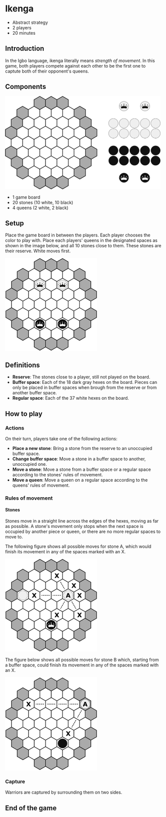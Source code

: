 # Ikenga
* Abstract strategy
* 2 players
* 20 minutes
## Introduction
In the Igbo language, ikenga literally means _strength of movement_. In this game, both players compete against each other to be the first one to captute both of their opponent's queens.
## Components
<img src="components.png" alt="Game components" height="300"/>

* 1 game board
* 20 stones (10 white, 10 black)
* 4 queens (2 white, 2 black)
## Setup
Place the game board in between the players. Each player chooses the color to play with. Place each players' queens in the designated spaces as shown in the image below, and all 10 stones close to them. These stones are their reserve. White moves first.

<img src="initial.png" alt="Initial setup" height="300"/>

## Definitions

* **Reserve**: The stones close to a player, still not played on the board.
* **Buffer space**: Each of the 18 dark gray hexes on the board. Pieces can only be placed in buffer spaces when brough from the reserve or from another buffer space.
* **Regular space**: Each of the 37 white hexes on the board.

## How to play
### Actions
On their turn, players take one of the following actions:
* **Place a new stone**: Bring a stone from the reserve to an unoccupied buffer space.
* **Change buffer space**: Move a stone in a buffer space to another, unoccupied one.
* **Move a stone**: Move a stone from a buffer space or a regular space according to the stones' rules of movement.
* **Move a queen**: Move a queen on a regular space according to the queens' rules of movement.

### Rules of movement

#### Stones
Stones move in a straight line across the edges of the hexes, moving as far as possible. A stone's movement only stops when the next space is occupied by another piece or queen, or there are no more regular spaces to move to.

The following figure shows all possible moves for stone A, which would finish its movement in any of the spaces marked with an X.

<img src="stonemove1.png" alt="Initial setup" height="300"/>

The figure below shows all possible moves for stone B which, starting from a buffer space, could finish its movement in any of the spaces marked with an X.

<img src="stonemove2.png" alt="Initial setup" height="300"/>

### Capture
Warriors are captured by surrounding them on two sides.
## End of the game
